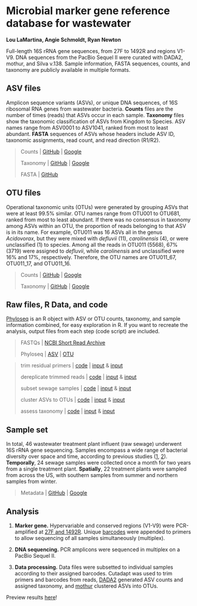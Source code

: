 # Microbial marker gene reference database for wastewater

<b>Lou LaMartina, Angie Schmoldt, Ryan Newton</b>

Full-length 16S rRNA gene sequences, from 27F to 1492R and regions V1-V9. DNA sequences from the PacBio Sequel II were curated with DADA2, mothur, and Silva v.138. Sample information, FASTA sequences, counts, and taxonomy are publicly available in multiple formats.


## ASV files

Amplicon sequence variants (ASVs), or unique DNA sequences, of 16S ribosomal RNA genes from wastewater bacteria. <b>Counts</b> files are the number of times (reads) that ASVs occur in each sample. <b>Taxonomy</b> files show the taxonomic classification of ASVs from Kingdom to Species. ASV names range from ASV0001 to ASV1041, ranked from most to least abundant. <b>FASTA</b> sequences of ASVs whose headers include ASV ID, taxonomic assignments, read count, and read direction (R1/R2). 


> Counts | [GitHub](https://raw.githubusercontent.com/loulanomics/Full16S_sewageDatabase/main/Files/Wastewater_full16S_ASV_counts.csv) | [Google](https://docs.google.com/spreadsheets/d/e/2PACX-1vTyp4rmGshqL2rbSOrIGSX4R5yc4fFnRKWniIyQEWR2ctvAH1GGQBieDC2Q0eNRC71Iuhe4xqzEyudV/pubhtml)
>
> Taxonomy | [GitHub](https://raw.githubusercontent.com/loulanomics/Full16S_sewageDatabase/main/Files/Wastewater_full16S_ASV_taxonomy.csv) | [Google](https://docs.google.com/spreadsheets/d/e/2PACX-1vQswVBHTgnHT4TuAjXktpaToTw4nwj0AeAcoXvOwPjjtrav-YhjhmTi_TI9tjosEQqYrsJcPXqjB9QW/pubhtml)
>
> FASTA | [GitHub](https://github.com/loulanomics/Full16S_sewageDatabase/raw/main/Files/Full16S_sewageDatabase_ASV.fasta.gz)


## OTU files

Operational taxonomic units (OTUs) were generated by grouping ASVs that were at least 99.5% similar. OTU names range from OTU001 to OTU681, ranked from most to least abundant. If there was no consensus in taxonomy among ASVs within an OTU, the proportion of reads belonging to that ASV is in its name. For example, OTU011 was 16 ASVs all in the genus <i>Acidovorax</i>, but they were mixed with <i>defluvii</i> (11), <i>carolinensis</i> (4), or were unclassified (1) to species. Among all the reads in OTU011 (5568), 67% (3719) were assigned to <i>defluvii</i>, while <i>carolinensis</i> and unclassified were 16% and 17%, respectively. Therefore, the OTU names are OTU011_67, OTU011_17, and OTU011_16.

> Counts | [GitHub](https://raw.githubusercontent.com/loulanomics/Full16S_sewageDatabase/main/Files/Wastewater_full16S_OTU_counts.csv) | [Google](https://docs.google.com/spreadsheets/d/e/2PACX-1vS9mQT7KdVK1w0AmtZjgIwjfIkQPC74ESsye7QUznNiGS2aGDgNnleKgw7BT8_mFacP4sc-TgYkmELB/pubhtml)
> 
> Taxonomy | [GitHub](https://raw.githubusercontent.com/loulanomics/Full16S_sewageDatabase/main/Files/Wastewater_full16S_OTU_taxonomy.csv) | [Google](https://docs.google.com/spreadsheets/d/e/2PACX-1vSqziz00qo4pZRUTKs9p0XC6j-vV8j2ctQt50WuFDrI2tfnNYQHfP3XYUbwF9nj5swNdYDQs45bJbYb/pubhtml)


## Raw files, R Data, and code

[Phyloseq](https://joey711.github.io/phyloseq/) is an R object with ASV or OTU counts, taxonomy, and sample information combined, for easy exploration in R. If you want to recreate the analysis, output files from each step (code script) are included.

> FASTQs | [NCBI Short Read Archive](https://www.ncbi.nlm.nih.gov/Traces/study/?acc=PRJNA809416&o=acc_s%3Aa)
>
> Phyloseq | [ASV](https://github.com/loulanomics/Full16S_sewageDatabase/raw/main/RData/Wastewater_full16S_ASV_phyloseq.RData) | [OTU](https://github.com/loulanomics/Full16S_sewageDatabase/raw/main/RData/Wastewater_full16S_OTU_phyloseq.RData)

> trim residual primers | [code](https://github.com/loulanomics/Full16S_sewageDatabase/blob/main/Code/01_full16S_removePrimers.R) | [input](https://raw.githubusercontent.com/loulanomics/Full16S_sewageDatabase/main/RData/Full16S_assignTaxonomy_addSpecies.txt) & [input](https://raw.githubusercontent.com/loulanomics/Full16S_sewageDatabase/main/RData/Full16S_dada2_sequencetable.txt)
>
> dereplicate trimmed reads | [code](https://github.com/loulanomics/Full16S_sewageDatabase/blob/main/Code/02_full16S_derepSeqs.R) | [input](https://raw.githubusercontent.com/loulanomics/Full16S_sewageDatabase/main/RData/01_counts.csv) & [input](https://raw.githubusercontent.com/loulanomics/Full16S_sewageDatabase/main/RData/01_taxa.csv)
>
> subset sewage samples | [code](https://github.com/loulanomics/Full16S_sewageDatabase/blob/main/Code/03_full16S_subSewage.R) | [input](https://raw.githubusercontent.com/loulanomics/Full16S_sewageDatabase/main/RData/02_counts.csv) & [input](https://raw.githubusercontent.com/loulanomics/Full16S_sewageDatabase/main/RData/02_taxa.csv)
>
> cluster ASVs to OTUs | [code](https://github.com/loulanomics/Full16S_sewageDatabase/blob/main/Code/04_full16S_clusterASV.R) | [input](https://raw.githubusercontent.com/loulanomics/Full16S_sewageDatabase/main/RData/03_counts.csv) & [input](https://raw.githubusercontent.com/loulanomics/Full16S_sewageDatabase/main/RData/03_taxa.csv)
>
> assess taxonomy | [code](https://github.com/loulanomics/Full16S_sewageDatabase/blob/main/Code/05_full16S_taxAssess.R) | [input](https://raw.githubusercontent.com/loulanomics/Full16S_sewageDatabase/main/RData/04_counts.csv) & [input](https://raw.githubusercontent.com/loulanomics/Full16S_sewageDatabase/main/RData/04_taxa.csv)


## Sample set

In total, 46 wastewater treatment plant influent (raw sewage) underwent 16S rRNA gene sequencing. Samples encompass a wide range of bacterial diversity over space and time, according to previous studies ([1](https://microbiomejournal.biomedcentral.com/articles/10.1186/s40168-021-01038-5), [2](https://microbiomejournal.biomedcentral.com/articles/10.1186/s40168-021-01038-5)). <b>Temporally</b>, 24 sewage samples were collected once a month for two years from a single treatment plant. <b>Spatially</b>, 22 treatment plants were sampled from across the US, with southern samples from summer and northern samples from winter.

> Metadata | [GitHub](https://github.com/loulanomics/Full16S_sewageDatabase/blob/main/Files/Wastewater_full16S_sample_metadata.csv) | [Google](https://docs.google.com/spreadsheets/d/e/2PACX-1vQ1Tv35bihJrfe7DFr_385SqhoLBcokX3LrqCIgKJL26hxhFv1cYT9dhH-pXuO8w9ugc9ve5k2eyPB0/pubhtml)

## Analysis

1. <b>Marker gene.</b>  Hypervariable and conserved regions (V1-V9) were PCR-amplified at [27F and 1492R](https://academic.oup.com/nar/article/47/18/e103/5527971). Unique [barcodes](https://github.com/PacificBiosciences/Bioinformatics-Training/blob/master/barcoding/pacbio_384_barcodes.fasta) were appended to primers to allow  sequencing of all samples simultaneously (multiplex).

2. <b>DNA sequencing.</b>  PCR amplicons were sequenced in multiplex on a PacBio Sequel II.

3. <b>Data processing.</b>  Data files were subsetted to individual samples according to their assigned barcodes. Cutadapt was used to trim primers and barcodes from reads, [DADA2](https://benjjneb.github.io/dada2/tutorial.html) generated ASV counts and assigned taxonomy, and [mothur](https://mothur.org/wiki/cluster/) clustered ASVs into OTUs.

Preview results [here](https://loulanomics.github.io)!
